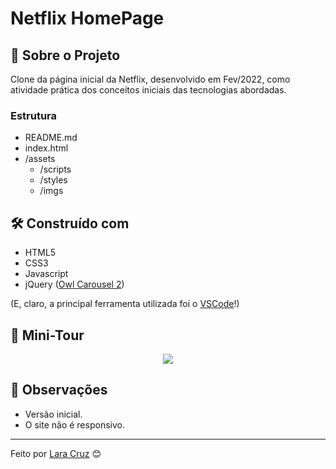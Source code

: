# Netflix HomePage

## 🚀 Sobre o Projeto

Clone da página inicial da Netflix, desenvolvido em Fev/2022, como atividade prática dos conceitos iniciais das tecnologias abordadas.

### Estrutura

* README.md
* index.html
* /assets
  * /scripts
  * /styles
  * /imgs


## 🛠️ Construído com

- HTML5
- CSS3
- Javascript
- jQuery ([Owl Carousel 2](https://owlcarousel2.github.io/OwlCarousel2/))
 
(E, claro, a principal ferramenta utilizada foi o [VSCode](https://code.visualstudio.com/)!)

## 🛵 Mini-Tour

<p align="center"> 
<img src="https://github.com/lara-zurc/netflix-demo/blob/master/assets/imgs/example.gif?raw=true"> 
</p> 
 
## 📌 Observações

- Versão inicial. 
- O site não é responsivo.

---
Feito por [Lara Cruz](https://github.com/lara-zurc) 😊
